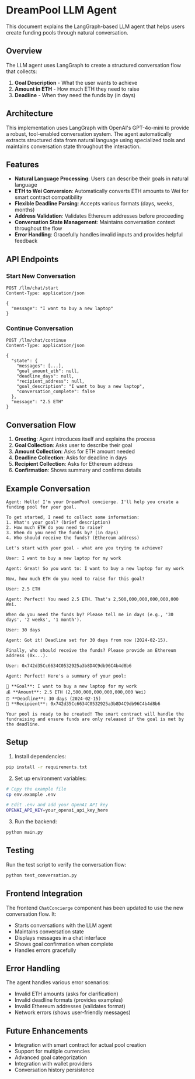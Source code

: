 # DreamPool LLM Agent

This document explains the LangGraph-based LLM agent that helps users create funding pools through natural conversation.

## Overview

The LLM agent uses LangGraph to create a structured conversation flow that collects:
1. **Goal Description** - What the user wants to achieve
2. **Amount in ETH** - How much ETH they need to raise
3. **Deadline** - When they need the funds by (in days)

## Architecture

This implementation uses LangGraph with OpenAI's GPT-4o-mini to provide a robust, tool-enabled conversation system. The agent automatically extracts structured data from natural language using specialized tools and maintains conversation state throughout the interaction.

## Features

- **Natural Language Processing**: Users can describe their goals in natural language
- **ETH to Wei Conversion**: Automatically converts ETH amounts to Wei for smart contract compatibility
- **Flexible Deadline Parsing**: Accepts various formats (days, weeks, months)
- **Address Validation**: Validates Ethereum addresses before proceeding
- **Conversation State Management**: Maintains conversation context throughout the flow
- **Error Handling**: Gracefully handles invalid inputs and provides helpful feedback

## API Endpoints

### Start New Conversation
```http
POST /llm/chat/start
Content-Type: application/json

{
  "message": "I want to buy a new laptop"
}
```

### Continue Conversation
```http
POST /llm/chat/continue
Content-Type: application/json

{
  "state": {
    "messages": [...],
    "goal_amount_eth": null,
    "deadline_days": null,
    "recipient_address": null,
    "goal_description": "I want to buy a new laptop",
    "conversation_complete": false
  },
  "message": "2.5 ETH"
}
```

## Conversation Flow

1. **Greeting**: Agent introduces itself and explains the process
2. **Goal Collection**: Asks user to describe their goal
3. **Amount Collection**: Asks for ETH amount needed
4. **Deadline Collection**: Asks for deadline in days
5. **Recipient Collection**: Asks for Ethereum address
6. **Confirmation**: Shows summary and confirms details

## Example Conversation

```
Agent: Hello! I'm your DreamPool concierge. I'll help you create a funding pool for your goal.

To get started, I need to collect some information:
1. What's your goal? (brief description)
2. How much ETH do you need to raise?
3. When do you need the funds by? (in days)
4. Who should receive the funds? (Ethereum address)

Let's start with your goal - what are you trying to achieve?

User: I want to buy a new laptop for my work

Agent: Great! So you want to: I want to buy a new laptop for my work

Now, how much ETH do you need to raise for this goal?

User: 2.5 ETH

Agent: Perfect! You need 2.5 ETH. That's 2,500,000,000,000,000,000 Wei.

When do you need the funds by? Please tell me in days (e.g., '30 days', '2 weeks', '1 month').

User: 30 days

Agent: Got it! Deadline set for 30 days from now (2024-02-15).

Finally, who should receive the funds? Please provide an Ethereum address (0x...).

User: 0x742d35Cc6634C0532925a3b8D4C9db96C4b4d8b6

Agent: Perfect! Here's a summary of your pool:

🎯 **Goal**: I want to buy a new laptop for my work
💰 **Amount**: 2.5 ETH (2,500,000,000,000,000,000 Wei)
⏰ **Deadline**: 30 days (2024-02-15)
👤 **Recipient**: 0x742d35Cc6634C0532925a3b8D4C9db96C4b4d8b6

Your pool is ready to be created! The smart contract will handle the fundraising and ensure funds are only released if the goal is met by the deadline.
```

## Setup

1. Install dependencies:
```bash
pip install -r requirements.txt
```

2. Set up environment variables:
```bash
# Copy the example file
cp env.example .env

# Edit .env and add your OpenAI API key
OPENAI_API_KEY=your_openai_api_key_here
```

3. Run the backend:
```bash
python main.py
```

## Testing

Run the test script to verify the conversation flow:
```bash
python test_conversation.py
```

## Frontend Integration

The frontend `ChatConcierge` component has been updated to use the new conversation flow. It:
- Starts conversations with the LLM agent
- Maintains conversation state
- Displays messages in a chat interface
- Shows goal confirmation when complete
- Handles errors gracefully

## Error Handling

The agent handles various error scenarios:
- Invalid ETH amounts (asks for clarification)
- Invalid deadline formats (provides examples)
- Invalid Ethereum addresses (validates format)
- Network errors (shows user-friendly messages)

## Future Enhancements

- Integration with smart contract for actual pool creation
- Support for multiple currencies
- Advanced goal categorization
- Integration with wallet providers
- Conversation history persistence
